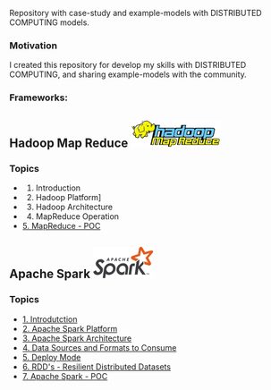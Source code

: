 Repository with case-study and example-models with DISTRIBUTED COMPUTING models.

### Motivation

I created this repository for develop my skills with DISTRIBUTED COMPUTING, and sharing example-models with the community.

### Frameworks:

## Hadoop Map Reduce ![img](https://github.com/daniellj/DistributedComputing/blob/master/HadoopMapReduce/Concepts/img/hadoop_map_reduce_logo.png)

### Topics
<!-- toc -->
- 1. Introduction
- 2. Hadoop Platform]
- 3. Hadoop Architecture
- 4. MapReduce Operation
- [5. MapReduce - POC](https://github.com/daniellj/DistributedComputing/blob/master/HadoopMapReduce/POC/)

## Apache Spark ![img](https://github.com/daniellj/DistributedComputing/blob/master/ApacheSpark/Concepts/img/apache_spark_logo.png)

### Topics
<!-- toc -->
- [1. Introdutction](https://github.com/daniellj/DistributedComputing/blob/master/ApacheSpark/Concepts/Introduction.md#1-introdutction)
- [2. Apache Spark Platform](https://github.com/daniellj/DistributedComputing/blob/master/ApacheSpark/Concepts/Introduction.md#2-apache-spark-platform)
- [3. Apache Spark Architecture](https://github.com/daniellj/DistributedComputing/blob/master/ApacheSpark/Concepts/Introduction.md#3-apache-spark-architecture)
- [4. Data Sources and Formats to Consume](https://github.com/daniellj/DistributedComputing/blob/master/ApacheSpark/Concepts/Introduction.md#4-data-sources-and-formats-to-consume)
- [5. Deploy Mode](https://github.com/daniellj/DistributedComputing/blob/master/ApacheSpark/Concepts/Introduction.md#5-deploy-mode)
- [6. RDD's - Resilient Distributed Datasets](https://github.com/daniellj/DistributedComputing/blob/master/ApacheSpark/Concepts/Introduction.md#6-rdds---resilient-distributed-datasets)
- [7. Apache Spark - POC](https://github.com/daniellj/DistributedComputing/blob/master/ApacheSpark/POC/)